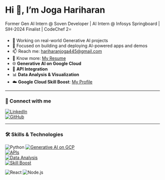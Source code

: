 # Hi 👋, I’m Joga Hariharan

Former Gen AI Intern @ Soven Developer | AI Intern @ Infosys Springboard | SIH-2024 Finalist | CodeChef 2⭐

- 🚀 Working on real-world Generative AI projects  
- 🌟 Focused on building and deploying AI-powered apps and demos  
- 📫 Reach me: hariharanjoga445@gmail.com  
- 📄 Know more: [My Resume](https://drive.google.com/file/d/1sxlg7SSSzkYyZuasj5PtzKJuOM4rNnoX/view?usp=sharing)
- 🌐 **Generative AI on Google Cloud**  
- 🔌 **API Integration**  
- 📊 **Data Analysis & Visualization**  
- ☁️ **Google Cloud Skill Boost**: [My Profile](https://www.cloudskillsboost.google/public_profiles/c29a398f-197b-45f3-9dd9-cfe1e1ce40c5)

---

### 🔗 Connect with me  
[![LinkedIn](https://img.shields.io/badge/LinkedIn-0A66C2?logo=linkedin&logoColor=white)](https://linkedin.com/in/jogahariharan)  
[![GitHub](https://img.shields.io/badge/GitHub-181717?logo=github&logoColor=white)](https://github.com/jogahariharan)

---

### 🛠️ Skills & Technologies
![Python](https://img.shields.io/badge/Python-3776AB?logo=python&logoColor=white)
[![Generative AI on GCP](https://img.shields.io/badge/Google_Cloud-Generative_AI-blue?logo=googlecloud&logoColor=white)](https://cloud.google.com/generative-ai)  
[![APIs](https://img.shields.io/badge/API-Development-lightgrey)](https://github.com/)  
[![Data Analysis](https://img.shields.io/badge/Data_Analysis-📊-green)](https://github.com/)  
[![Skill Boost](https://img.shields.io/badge/Google_Cloud_Skill_Boost-Verified-blue)](https://www.cloudskillsboost.google/public_profiles/c29a398f-197b-45f3-9dd9-cfe1e1ce40c5)

![React](https://img.shields.io/badge/React-20232A?logo=react&logoColor=61DAFB)
![Node.js](https://img.shields.io/badge/Node.js-43853D?logo=node.js&logoColor=white)

